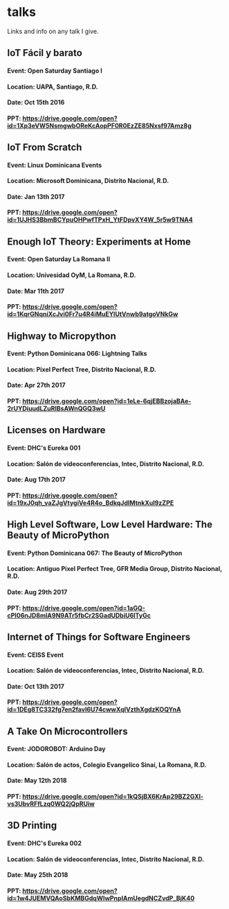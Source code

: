 # talks
Links and info on any talk I give.

## IoT Fácil y barato
#### Event:    Open Saturday Santiago I
#### Location: UAPA, Santiago, R.D.
#### Date:     Oct 15th 2016
#### PPT:      https://drive.google.com/open?id=1Xp3eVW5NsmgwbOReKcAopPF0R0EzZE85Nxsf97Amz8g


## IoT From Scratch
#### Event:    Linux Dominicana Events
#### Location: Microsoft Dominicana, Distrito Nacional, R.D.
#### Date:     Jan 13th 2017
#### PPT:      https://drive.google.com/open?id=1UJHS3BbmBCYpuOHPwfTPxH_YtFDpvXY4W_5r5w9TNA4


## Enough IoT Theory: Experiments at Home
#### Event:    Open Saturday La Romana II
#### Location: Univesidad OyM, La Romana, R.D.
#### Date:     Mar 11th 2017
#### PPT:      https://drive.google.com/open?id=1KqrGNqniXcJvi0Fr7u4R4iMuEYlUtVnwb9atgoVNkGw


## Highway to Micropython
#### Event:    Python Dominicana 066: Lightning Talks
#### Location: Pixel Perfect Tree, Distrito Nacional, R.D.
#### Date:     Apr 27th 2017
#### PPT:      https://drive.google.com/open?id=1eLe-6qjEBBzojaBAe-2rUYDiuudLZuRlBsAWnQGQ3wU


## Licenses on Hardware
#### Event:    DHC's Eureka 001
#### Location: Salón de videoconferencias, Intec, Distrito Nacional, R.D.
#### Date:     Aug 17th 2017
#### PPT:      https://drive.google.com/open?id=19xJ0qh_vaZJgVtygiVe4R4o_BdkqJdIMtnkXul9zZPE

## High Level Software, Low Level Hardware: The Beauty of MicroPython
#### Event:    Python Dominicana 067: The Beauty of MicroPython
#### Location: Antiguo Pixel Perfect Tree, GFR Media Group, Distrito Nacional, R.D.
#### Date:     Aug 29th 2017
#### PPT:      https://drive.google.com/open?id=1aGQ-cPI06nJD8mIA9N9ATr5fbCr2SGadUDbiU6lTyGc

## Internet of Things for Software Engineers
#### Event:    CEISS Event
#### Location: Salón de videoconferencias, Intec, Distrito Nacional, R.D.
#### Date:     Oct 13th 2017
#### PPT:      https://drive.google.com/open?id=1DEg8TC332fg7en2favl6U74cwwXqIVzthXgdzKOQYnA

## A Take On Microcontrollers
#### Event:    JODOROBOT: Arduino Day
#### Location: Salón de actos, Colegio Evangelico Sinaí, La Romana, R.D.
#### Date:     May 12th 2018
#### PPT:      https://drive.google.com/open?id=1kQSjBX6KrAp29BZ2GXl-vs3UbvRFfLzq0WQ2jQpRUiw

## 3D Printing
#### Event:    DHC's Eureka 002
#### Location: Salón de videoconferencias, Intec, Distrito Nacional, R.D.
#### Date:     May 25th 2018
#### PPT:      https://drive.google.com/open?id=1w4JUEMVQAoSbKMBGdqWIwPnpIAmUegdNCZvdP_BjK40
